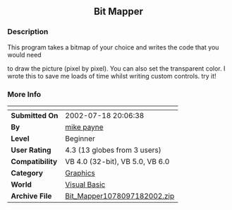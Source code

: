 ﻿<div align="center">

## Bit Mapper


</div>

### Description

This program takes a bitmap of your choice and writes the code that you would need

to draw the picture (pixel by pixel). You can also set the transparent color. I wrote this to save me loads of time whilst writing custom controls. try it!
 
### More Info
 


<span>             |<span>
---                |---
**Submitted On**   |2002-07-18 20:06:38
**By**             |[mike payne](https://github.com/Planet-Source-Code/PSCIndex/blob/master/ByAuthor/mike-payne.md)
**Level**          |Beginner
**User Rating**    |4.3 (13 globes from 3 users)
**Compatibility**  |VB 4\.0 \(32\-bit\), VB 5\.0, VB 6\.0
**Category**       |[Graphics](https://github.com/Planet-Source-Code/PSCIndex/blob/master/ByCategory/graphics__1-46.md)
**World**          |[Visual Basic](https://github.com/Planet-Source-Code/PSCIndex/blob/master/ByWorld/visual-basic.md)
**Archive File**   |[Bit\_Mapper1078097182002\.zip](https://github.com/Planet-Source-Code/mike-payne-bit-mapper__1-37045/archive/master.zip)








